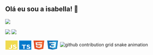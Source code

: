## Olá eu sou a isabella! 👋

<a href="https://github.com/anuraghazra/convoychat">
<img height=180 align="center" src="https://github-readme-stats.vercel.app/api/top-langs/?username=IsabellaAmaroLima&layout=compact&hide_border=true&langs_count=8&card_width=320px&border_radius=20&bg_color=0D1117&title_color=FF69B4&text_color=FFFFFF&icon_color=FF007F"/>
</a>
<br>
<br>

 <div> 
  <a href = "mailto:isabellaamaro.contato@gmail.com"><img src="https://img.shields.io/badge/-Gmail-%23333?style=for-the-badge&logo=gmail&logoColor=white" target="_blank"></a>
  <a href="www.linkedin.com/in/isabellaamarodelima-dev" target="_blank"><img src="https://img.shields.io/badge/-LinkedIn-%230077B5?style=for-the-badge&logo=linkedin&logoColor=white" target="_blank"></a> 
</div>

<div style="display: inline_block"><br>
  <img align="center" alt="Isabella-Js" height="30" width="40" src="https://raw.githubusercontent.com/devicons/devicon/master/icons/javascript/javascript-plain.svg">
  <img align="center" alt="Isabella-Ts" height="30" width="40" src="https://raw.githubusercontent.com/devicons/devicon/master/icons/typescript/typescript-plain.svg">
  <img align="center" alt="Isabella-HTML" height="30" width="40" src="https://raw.githubusercontent.com/devicons/devicon/master/icons/html5/html5-original.svg">
  <img align="center" alt="Isabella-CSS" height="30" width="40" src="https://raw.githubusercontent.com/devicons/devicon/master/icons/css3/css3-original.svg">
 

<picture>
  <source media="(prefers-color-scheme: dark)" srcset="https://raw.githubusercontent.com/Isabellinhaa/Isabellinhaa/output/github-contribution-grid-snake-dark-rose.svg">
  <source media="(prefers-color-scheme: light)" srcset="https://raw.githubusercontent.com/Isabellinhaa/Isabellinhaa/output/github-contribution-grid-snake-rose.svg">
  <img alt="github contribution grid snake animation" src="https://raw.githubusercontent.com/Isabellinhaa/Isabellinhaa/output/github-contribution-grid-snake-rose.svg">
</picture>
